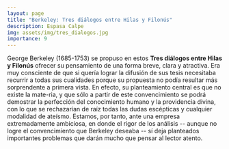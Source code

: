 ```yaml
---
layout: page
title: "Berkeley: Tres diálogos entre Hilas y Filonús"
description: Espasa Calpe
img: assets/img/tres_dialogos.jpg
importance: 9
---
```


George Berkeley (1685-1753) se propuso en estos **Tres diálogos entre Hilas y Filonús** ofrecer su pensamiento de una forma breve, clara y atractiva. Era muy consciente de que si quería lograr la difusión de sus tesis necesitaba recurrir a todas sus cualidades porque su propuesta no podía resultar más sorprendente a primera vista. En efecto, su planteamiento central es que no existe la mate-ria, y que sólo a partir de este convencimiento se podrá demostrar la perfección del conocimiento humano y la providencia divina, con lo que se rechazarían de raíz todas las dudas escépticas y cualquier modalidad de ateísmo. Estamos, por tanto, ante una empresa extremadamente ambiciosa, en donde el rigor de los análisis -- aunque no logre el convencimiento que Berkeley deseaba -- sí deja planteados importantes problemas que darán mucho que pensar al lector atento.